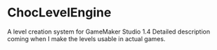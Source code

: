 # ChocLevelEngine

A level creation system for GameMaker Studio 1.4
Detailed description coming when I make the levels usable in actual games. 
